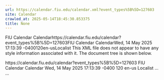 ```yaml
---
url: https://calendar.fiu.edu/calendar.xml?event_types%5B%5D=127603
site: Calendar
crawled_at: 2025-05-14T18:45:30.853375
title: None
---
```


FIU Calendar Calendarhttps://calendar.fiu.edu/calendar?event_types%5B%5D=127603FIU Calendar CalendarWed, 14 May 2025 17:13:39 -0400120en-usLocalist
This XML file does not appear to have any style information associated with it. The document tree is shown below.
<rss xmlns:dc="http://purl.org/dc/elements/1.1/" xmlns:geo="http://www.w3.org/2003/01/geo/wgs84_pos#" xmlns:media="http://search.yahoo.com/mrss/" xmlns:xCal="urn:ietf:params:xml:ns:xcal" version="2.0">
<channel>
<title>FIU Calendar Calendar</title>
<link>https://calendar.fiu.edu/calendar?event_types%5B%5D=127603</link>
<description>FIU Calendar Calendar</description>
<lastBuildDate>Wed, 14 May 2025 17:13:39 -0400</lastBuildDate>
<ttl>120</ttl>
<language>en-us</language>
<generator>Localist</generator>
...
</channel>
...
</rss>
